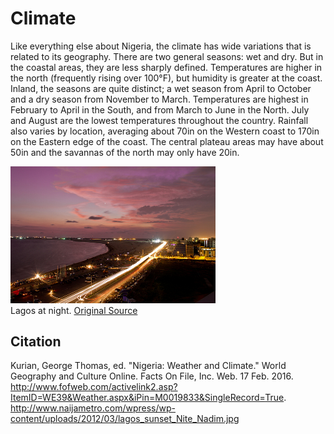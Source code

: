 # Climate

Like everything else about Nigeria, the climate has wide variations that is related to its geography. There are two general seasons: wet and dry. But in the coastal areas, they are less sharply defined. Temperatures are higher in the north (frequently rising over 100°F), but humidity is greater at the coast. Inland, the seasons are quite distinct; a wet season from April to October and a dry season from November to March. Temperatures are highest in February to April in the South, and from March to June in the North. July and August are the lowest temperatures throughout the country. Rainfall also varies by location, averaging about 70in on the Western coast to 170in on the Eastern edge of the coast. The central plateau areas may have about 50in and the savannas of the north may only have 20in.

<a href="http://www.accuweather.com/en/ng/lagos/4607/weather-forecast/4607" class="aw-widget-legal">

</a><div id="awcc1456714104162" class="aw-widget-current"  data-locationkey="4607" data-unit="f" data-language="en-us" data-useip="false" data-uid="awcc1456714104162" width="216px" style="width:216px;"></div><script type="text/javascript" src="http://oap.accuweather.com/launch.js"></script>

<img src="/static/weather/lagos.jpg" style="width:65%;height:65%" onclick="window.open('http://www.naijametro.com/wpress/wp-content/uploads/2012/03/lagos_sunset_Nite_Nadim.jpg')" />
<div class="caption">Lagos at night. <a href="http://www.naijametro.com/wpress/wp-content/uploads/2012/03/lagos_sunset_Nite_Nadim.jpg">Original Source</a></div>

## Citation
Kurian, George Thomas, ed. "Nigeria: Weather and Climate." World Geography and Culture Online. Facts On File, Inc. Web. 17 Feb. 2016. <http://www.fofweb.com/activelink2.asp?ItemID=WE39&Weather.aspx&iPin=M0019833&SingleRecord=True>.
http://www.naijametro.com/wpress/wp-content/uploads/2012/03/lagos_sunset_Nite_Nadim.jpg
